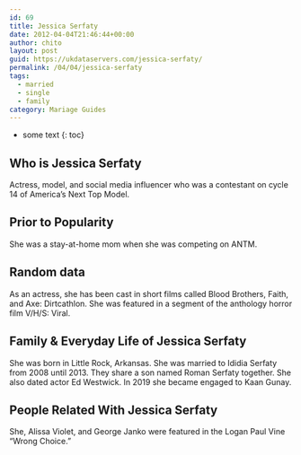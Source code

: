```yaml
---
id: 69
title: Jessica Serfaty
date: 2012-04-04T21:46:44+00:00
author: chito
layout: post
guid: https://ukdataservers.com/jessica-serfaty/
permalink: /04/04/jessica-serfaty  
tags:
  - married
  - single
  - family
category: Mariage Guides
---
```


* some text
{: toc}


## Who is  Jessica Serfaty
                  
                  
                  
Actress, model, and social media influencer who was a contestant on cycle 14 of America&#8217;s Next Top Model. 
                  
                
                
                
## Prior to Popularity 
                  
                  
                  
She was a stay-at-home mom when she was competing on ANTM. 
                  
                
                
                
## Random data 
                  
                  
                  
As an actress, she has been cast in short films called Blood Brothers, Faith, and Axe: Dirtcathlon. She was featured in a segment of the anthology horror film V/H/S: Viral. 
                  
                
                
                
## Family & Everyday Life of Jessica Serfaty
                  
                  
                  
She was born in Little Rock, Arkansas. She was married to Ididia Serfaty from 2008 until 2013. They share a son named Roman Serfaty together. She also dated actor Ed Westwick. In 2019 she became engaged to Kaan Gunay.
                  
                
                
                
## People Related With  Jessica Serfaty
                  
                  
                  
She, Alissa Violet, and George Janko were featured in the Logan Paul Vine &#8220;Wrong Choice.&#8221; 
                  
                
              
            
          
          
          
    
    
  

